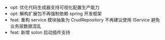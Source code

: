 
- opt: 优化代码生成器支持可视化配置生产能力
- opt: 解构扩展包不再强制依赖 spring 开发框架
- feat: 重构 service 模块抽象为 CrudRepository 不再建议使用 IService 避免业务层数据混乱
- feat: 新增 solon 启动插件支持

